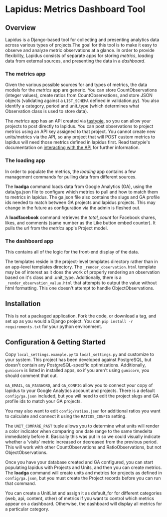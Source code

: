 # Lapidus: Metrics Dashboard Tool #

## Overview ##

Lapidus is a Django-based tool for collecting and presenting analytics data across various types of projects.The goal for this tool is to make it easy to observe and analyze metric observations at a glance. In order to provide flexibility, Lapidus consists of separate apps for storing *metrics*, *loading* data from external sources, and presenting the data in a *dashboard*.

### The metrics app ###

Given the various possible sources for and types of metrics, the data models for the *metrics* app are generic. You can store CountObservations (integer values), create ratios from CountObservations, and store JSON objects (validating against a `LIST_SCHEMA` defined in validation.py). You also identify a category, period and unit\_type (which determines what Observation class is used to store data).

The *metrics* app has an API created via [tastypie](https://github.com/toastdriven/django-tastypie), so you can allow your projects to post directly to lapidus. You can post observations to project metrics using an API key assigned to that project. You cannot create new units/metrics via the API, so any project that will POST custom metrics to lapidus will need those metrics defined in lapidus first. Read tastypie's documentation on [interacting with the API](http://django-tastypie.readthedocs.org/en/latest/interacting.html) for further information.

### The loading app ###

In order to populate the metrics, the *loading* app contains a few management commands for pulling data from different sources. 

The **loadga** command loads data from Google Analytics (GA), using the data/ga.json file to configure which metrics to pull and how to match them to metrics in lapidus. The ga.json file also contains the slugs and GA profile ids needed to match between GA projects and lapidus projects. This may change in the future as configuration via the admin is fleshed out.

A **loadfacebook** command retrieves the *total\_count* for Facebook shares, likes, and comments (same number as the Like button embed counter). It pulls the url from the *metrics* app's Project model.

### The dashboard app ###

This contains all of the logic for the front-end display of the data.

The templates reside in the project-level templates directory rather than in an app-level templates directory. The `_render_observation.html` template may be of interest as it does the work of properly rendering an observation based on it's class and .unit\_type. Additionally, there is a `_render_observation_value.html` that attempts to output the value without html formatting. This one doesn't attempt to handle ObjectObservations.


## Installation ##

This is not a packaged application. Fork the code, or download a tag, and set up as you would a Django project. You can `pip install -r requirements.txt` for your python environment.

## Configuration & Getting Started ##

Copy `local_settings.example.py` to `local_settings.py` and customize to your system. This project has been developed against PostgreSQL, but doesn't contain any PostgreSQL-specific optimizations. Additionally, `gunicorn` is listed in installed apps, so if you aren't using `gunicorn`, you should comment that out.

`GA_EMAIL`, `GA_PASSWORD`, and `GA_CONFIG` allow you to connect your copy of lapidus to your Google Analytics account and projects. There is a default `config/ga.json` included, but you will need to edit the project slugs and GA profile ids to match your GA projects. 

You may also want to edit `config/ratios.json` for additional ratios you want to calculate and connect it using the `RATIOS_CONFIG` setting.

The `UNIT_COMPARE_PAST` tuple allows you to determine what units will render a color indicator when comparing one date range to the same timedelta immediately before it. Basically this was put in so we could visually indicate whether a 'visits' metric increased or decreased from the previous period. This will work with other CountObservations and RatioObservations, but not ObjectObservations.

Once you have your database created and GA configured, you can start populating lapidus with Projects and Units, and then you can create metrics. The **loadga** command will create units and metrics for projects as defined in `config/ga.json`, but you must create the Project records before you can run that command.

You can create a UnitList and assign it as default\_for for different categories (web, api, content, other) of metrics if you want to control which metrics appear on a dashboard. Otherwise, the dashboard will display all metrics for a particular category.